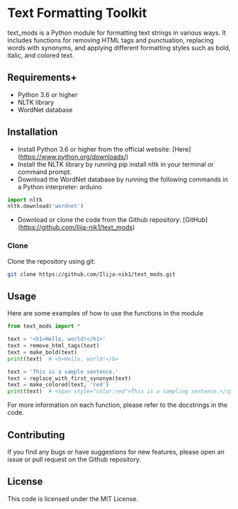 # Text Formatting Toolkit

text_mods is a Python module for formatting text strings in various ways. It includes functions for removing HTML tags and punctuation, replacing words with synonyms, and applying different formatting styles such as bold, italic, and colored text.

## Requirements+

* Python 3.6 or higher
* NLTK library
* WordNet database

## Installation

* Install Python 3.6 or higher from the official website: [Here] (<https://www.python.org/downloads/>)
* Install the NLTK library by running pip install nltk in your terminal or command prompt.
* Download the WordNet database by running the following commands in a Python interpreter:
arduino

``` Python
import nltk
nltk.download('wordnet')
```

* Download or clone the code from the Github repository: [GitHub] (<https://github.com/Ilija-nik1/text_mods>)

### Clone

Clone the repository using git:

```bash
git clone https://github.com/Ilija-nik1/text_mods.git
```

## Usage

Here are some examples of how to use the functions in the module

``` Python
from text_mods import *

text = '<h1>Hello, world!</h1>'
text = remove_html_tags(text)
text = make_bold(text)
print(text)  # <b>Hello, world!</b>

text = 'This is a sample sentence.'
text = replace_with_first_synonym(text)
text = make_colored(text, 'red')
print(text)  # <span style="color:red">This is a sampling sentence.</span>
```

For more information on each function, please refer to the docstrings in the code.

## Contributing

If you find any bugs or have suggestions for new features, please open an issue or pull request on the Github repository.

## License

This code is licensed under the MIT License.